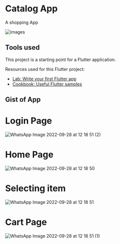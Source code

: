 # Catalog App

A shopping App 




![images](https://user-images.githubusercontent.com/94471009/192707202-a2e13f76-8abc-452b-ab1f-765dfcebac77.png)



## Tools used

This project is a starting point for a Flutter application.

Resources used for this Flutter project:

- [Lab: Write your first Flutter app](https://docs.flutter.dev/get-started/codelab)
- [Cookbook: Useful Flutter samples](https://docs.flutter.dev/cookbook)

## Gist of App
# Login Page

![WhatsApp Image 2022-09-28 at 12 18 51 (2)](https://user-images.githubusercontent.com/94471009/192708159-a5420901-cfdf-4006-bb2b-f29dadbeae31.jpeg)

# Home Page

![WhatsApp Image 2022-09-28 at 12 18 50](https://user-images.githubusercontent.com/94471009/192708194-b6fb09d1-3d1f-411b-a428-de26d5520a8d.jpeg)

# Selecting item

![WhatsApp Image 2022-09-28 at 12 18 51](https://user-images.githubusercontent.com/94471009/192708208-f965221c-0c24-4ea4-a472-1600e390190d.jpeg)

# Cart Page

![WhatsApp Image 2022-09-28 at 12 18 51 (1)](https://user-images.githubusercontent.com/94471009/192708245-9b97950e-58cd-4ec1-97db-0ca78ee111ed.jpeg)
